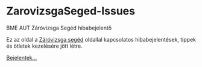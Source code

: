 # ZarovizsgaSeged-Issues
BME AUT Záróvizsga Segéd hibabejelentő

Ez az oldal a [Záróvizsga segéd](zarovizsga.aut.bme.hu) oldallal kapcsolatos hibabejelentések, tippek és ötletek kezelésére jött létre.

[Bejelentek...](https://github.com/bmeaut/ZarovizsgaSeged-Issues/issues)
